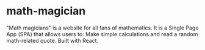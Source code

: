 # math-magician
"Math magicians" is a website for all fans of mathematics. It is a Single Page App (SPA) that allows users to:  Make simple calculations and read a random math-related quote. Built with React.

